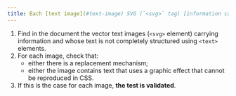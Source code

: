 ```yaml
---
title: Each [text image](#text-image) SVG (`<svg>` tag) [information carrier](#image-conveying-information) and whose text is not completely structured using of `<text>` elements, in the absence of a [replacement mechanism](#replacement-mechanism), must if possible be replaced by [styled text](#text-style). Has this rule been followed (except in particular cases)?
---
```


1. Find in the document the vector text images (`<svg>` element) carrying information and whose text is not completely structured using `<text>` elements.
2. For each image, check that:
   - either there is a replacement mechanism;
   - either the image contains text that uses a graphic effect that cannot be reproduced in CSS.
3. If this is the case for each image, **the test is validated**.
